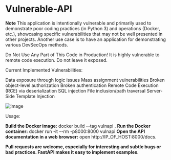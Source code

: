 # Vulnerable-API
**Note**
 This application is intentionally vulnerable and primarily used to demonstrate poor coding practices (in Python 3) and operations (Docker, etc.), showcasing specific vulnerabilities that may not be well presented in other projects. Another use case is to have an application for demonstrating various DevSecOps methods.

Do Not Use Any Part of This Code in Production! It is highly vulnerable to remote code execution. Do not leave it exposed.

Current Implemented Vulnerabilities:

Data exposure through logic issues
Mass assignment vulnerabilities
Broken object-level authorization
Broken authentication
Remote Code Execution (RCE) via deserialization
SQL injection
File inclusion/path traversal
Server-Side Template Injection

![image](https://github.com/SNE-M23-SN/Vulnerable-API/assets/174135229/82e1d790-af29-49b0-b6e9-c8a3a3cd0937)

Usage:

**Build the Docker image:**
docker build --tag vulnapi .
**Run the Docker container:**
docker run -it --rm -p8000:8000 vulnapi
**Open the API documentation in a web browser:**
open http://IP_OF_HOST:8000/docs.

**Pull requests are welcome, especially for interesting and subtle bugs or bad practices. FastAPI makes it easy to implement examples.**
